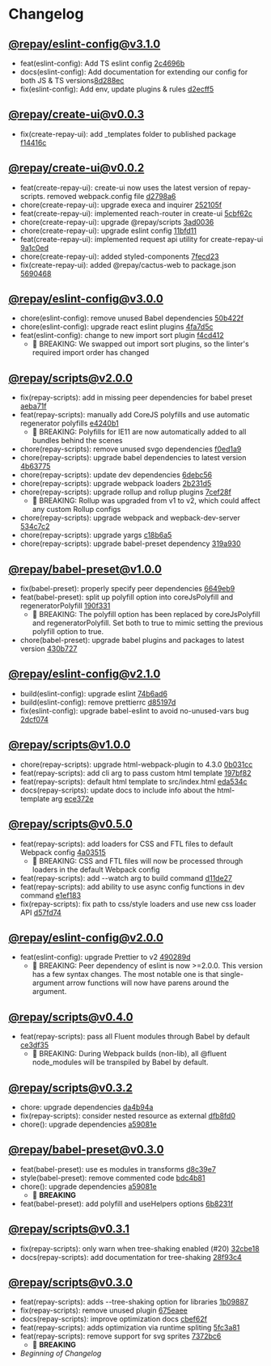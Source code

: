 # Changelog

## [@repay/eslint-config@v3.1.0](https://github.com/repaygithub/ui-tools/commit/3797641e014ef6f568956e40c97df6974b49df1a)

- feat(eslint-config): Add TS eslint config [2c4696b](https://github.com/repaygithub/ui-tools/pull/50/commits/2c4696b436fce9c521fc05c9c5e545274f7b0a2f)
- docs(eslint-config): Add documentation for extending our config for both JS & TS versions[8d288ec](https://github.com/repaygithub/ui-tools/pull/50/commits/8d288ec5932c4d8c654b3e776a19582151908943)
- fix(eslint-config): Add env, update plugins & rules [d2ecff5](https://github.com/repaygithub/ui-tools/pull/50/commits/d2ecff5b5425465567c020f811833ead9643fde3)


## [@repay/create-ui@v0.0.3](https://github.com/repaygithub/ui-tools/commit/111ae6b371c5b16e82016e1935ae5095528ab0a4)

- fix(create-repay-ui): add _templates folder to published package [f14416c](https://github.com/repaygithub/ui-tools/commit/f14416c36f572db959cdbe5f6c11251a2dc42362)


## [@repay/create-ui@v0.0.2](https://github.com/repaygithub/ui-tools/commit/3c98a3679016466cefd1b381e0e2512f10e30026)

- feat(create-repay-ui): create-ui now uses the latest version of repay-scripts. removed
webpack.config file [d2798a6](https://github.com/repaygithub/ui-tools/commit/d2798a6e059b9b3b2aee9d0486934e7d3a23a393)
- chore(create-repay-ui): upgrade execa and inquirer [252105f](https://github.com/repaygithub/ui-tools/commit/252105f8a0e44ad9fb50cbfef4aec1d9d54cc186)
- feat(create-repay-ui): implemented reach-router in create-ui [5cbf62c](https://github.com/repaygithub/ui-tools/commit/5cbf62c768cdcaacaead829e0b900548ee9baf00)
- chore(create-repay-ui): upgrade @repay/scripts [3ad0036](https://github.com/repaygithub/ui-tools/commit/3ad00364526bb0ba5157f421046849a22a2b0874)
- chore(create-repay-ui): upgrade eslint config [11bfd11](https://github.com/repaygithub/ui-tools/commit/11bfd11e6c73b0f50c323b09cdafc75e4eccfbbd)
- feat(create-repay-ui): implemented request api utility for create-repay-ui [9a1c0ed](https://github.com/repaygithub/ui-tools/commit/9a1c0ed4b8023943ffabebf94eb44ceba3ee53b2)
- chore(create-repay-ui): added styled-components [7fecd23](https://github.com/repaygithub/ui-tools/commit/7fecd23a8c695959e7a51b4fd58653e2100d123c)
- fix(create-repay-ui): added @repay/cactus-web to package.json [5690468](https://github.com/repaygithub/ui-tools/commit/569046851d56839d76780a8e42b0343d6b29df98)


## [@repay/eslint-config@v3.0.0](https://github.com/repaygithub/ui-tools/commit/8c546f590098f46a9f6f21affe7a377a8e493e71)

- chore(eslint-config): remove unused Babel dependencies [50b422f](https://github.com/repaygithub/ui-tools/pull/45/commits/50b422f9f451e08bc8d0232f6e4030075fe97b49)
- chore(eslint-config): upgrade react eslint plugins [4fa7d5c](https://github.com/repaygithub/ui-tools/pull/45/commits/4fa7d5c7797b4b6cd620691231e42cc0b9f33663)
- feat(eslint-config): change to new import sort plugin [f4cd412](https://github.com/repaygithub/ui-tools/pull/45/commits/f4cd412bbc80d2cbe11e88c5531dd2695e3bc0dd)
  - 🧨 BREAKING: We swapped out import sort plugins, so the linter's required import order has
changed


## [@repay/scripts@v2.0.0](https://github.com/repaygithub/ui-tools/commit/cc578296b43ecb41bea67669218dd3312e9140e8)

- fix(repay-scripts): add in missing peer dependencies for babel preset [aeba71f](https://github.com/repaygithub/ui-tools/commit/aeba71f125392d48d65bc61faa5a5c04e6a541d2)
- feat(repay-scripts): manually add CoreJS polyfills and use automatic regenerator polyfills [e4240b1](https://github.com/repaygithub/ui-tools/commit/e4240b138a002bbb6fc44b8a1677f1de5af63929)
  - 🧨 BREAKING: Polyfills for IE11 are now automatically added to all bundles behind the scenes
- chore(repay-scripts): remove unused svgo dependencies [f0ed1a9](https://github.com/repaygithub/ui-tools/commit/f0ed1a9c33c5dbac3f58ad8e98586cd46454cf29)
- chore(repay-scripts): upgrade babel dependencies to latest version [4b63775](https://github.com/repaygithub/ui-tools/commit/4b6377554c5549de8b0f90ed09659463a74ac1da)
- chore(repay-scripts): update dev dependencies [6debc56](https://github.com/repaygithub/ui-tools/commit/6debc56d8181c819c9a8f82f2044a11cf021cdcc)
- chore(repay-scripts): upgrade webpack loaders [2b231d5](https://github.com/repaygithub/ui-tools/commit/2b231d5cf2f2d3d0335a1f4ee5355b6c8d05171f)
- chore(repay-scripts): upgrade rollup and rollup plugins [7cef28f](https://github.com/repaygithub/ui-tools/commit/7cef28feeb7b459979611bd1f5a1c740634cbd33)
  - 🧨 BREAKING: Rollup was upgraded from v1 to v2, which could affect any custom Rollup configs
- chore(repay-scripts): upgrade webpack and wepback-dev-server [534c7c2](https://github.com/repaygithub/ui-tools/commit/534c7c28668919491be7737598c1a070330ee78d)
- chore(repay-scripts): upgrade yargs [c18b6a5](https://github.com/repaygithub/ui-tools/commit/c18b6a57e2574cd5aef222e2382e18632fe9032b)
- chore(repay-scripts): upgrade babel-preset dependency [319a930](https://github.com/repaygithub/ui-tools/commit/319a9300b3ff0eb904f1d07b06d95050607c5016)


## [@repay/babel-preset@v1.0.0](https://github.com/repaygithub/ui-tools/commit/a4093c1766b4a59b5dc19a1b2a9d84072f4853dc)

- fix(babel-preset): properly specify peer dependencies [6649eb9](https://github.com/repaygithub/ui-tools/commit/6649eb9b19f509342cbbd2c41916d86a323c7780)
- feat(babel-preset): split up polyfill option into coreJsPolyfill and regeneratorPolyfill [190f331](https://github.com/repaygithub/ui-tools/commit/190f3313ca86a0b68cef0cf28fb69ba9a9ce526c)
  - 🧨 BREAKING: The polyfill option has been replaced by coreJsPolyfill and regeneratorPolyfill.  Set both to true to mimic setting the previous polyfill option to true.
- chore(babel-preset): upgrade babel plugins and packages to latest version [430b727](https://github.com/repaygithub/ui-tools/commit/430b72777b1bdda4c37dd4bd50d9c338cf694988)


## [@repay/eslint-config@v2.1.0](https://github.com/repaygithub/ui-tools/commit/5d09d99b8a020a732fd235a7eb96e3acba76eb32)

- build(eslint-config): upgrade eslint [74b6ad6](https://github.com/repaygithub/ui-tools/commit/74b6ad69b12d669e923856899e5cb0abfb7a997e)
- build(eslint-config): remove prettierrc [d85197d](https://github.com/repaygithub/ui-tools/commit/d85197d10aa8f970490902d112446c6d5d82049e)
- fix(eslint-config): upgrade babel-eslint to avoid no-unused-vars bug [2dcf074](https://github.com/repaygithub/ui-tools/commit/2dcf074f3d9120dcc1e416ec8b51469c2ebf4206)

## [@repay/scripts@v1.0.0](https://github.com/repaygithub/ui-tools/commit/58393c088810ed03c229c67402bb12d711fd26c4)

- chore(repay-scripts): upgrade html-webpack-plugin to 4.3.0 [0b031cc](https://github.com/repaygithub/ui-tools/commit/0b031cc57b29105bd135ed79bd8d3c6ecbbea7f1)
- feat(repay-scripts): add cli arg to pass custom html template [197bf82](https://github.com/repaygithub/ui-tools/commit/197bf8236e03f4f8d008de0f276369c6740af86f)
- feat(repay-scripts): default html template to src/index.html [eda534c](https://github.com/repaygithub/ui-tools/commit/eda534c02b4dd8da4aa55b85ed7fa453c2dda6b4)
- docs(repay-scripts): update docs to include info about the html-template arg [ece372e](https://github.com/repaygithub/ui-tools/commit/ece372e5c9891fbe57fba6c6f1f3f9680fbbde17)


## [@repay/scripts@v0.5.0](https://github.com/repaygithub/ui-tools/commit/022ba0873cd8714629000c0a354ae6fc16ff6238)

- feat(repay-scripts): add loaders for CSS and FTL files to default Webpack config [4a03515](https://github.com/repaygithub/ui-tools/commit/4a035158bce1f5844037440652572762e6d9a0e7)
  - 🧨 BREAKING: CSS and FTL files will now be processed through loaders in the default Webpack
config
- feat(repay-scripts): add --watch arg to build command [d11de27](https://github.com/repaygithub/ui-tools/commit/d11de2713fd8a8869f55011682b1c92554583862)
- feat(repay-scripts): add ability to use async config functions in dev command [e1ef183](https://github.com/repaygithub/ui-tools/commit/e1ef1838f71922ebe62727ff133e96fb200a79e3)
- fix(repay-scripts): fix path to css/style loaders and use new css loader API [d57fd74](https://github.com/repaygithub/ui-tools/commit/d57fd74e4a0d9b5367862feb2349bbfe8fbaa6f9)


## [@repay/eslint-config@v2.0.0](https://github.com/repaygithub/ui-tools/commit/d13f67a14439253b9261edef9704171269aa5e0f)

- feat(eslint-config): upgrade Prettier to v2 [490289d](https://github.com/repaygithub/ui-tools/commit/490289d22c3500208b1b2245d37d2a1d41c7498f)
  - 🧨 BREAKING: Peer dependency of eslint is now >=2.0.0.  This version has a few
syntax changes.  The most notable one is that single-argument arrow functions will now have parens
around the argument.

## [@repay/scripts@v0.4.0](https://github.com/repaygithub/ui-tools/commit/1b89c4c03d678e3fadbf62880ebd11f385e16aad)

- feat(repay-scripts): pass all Fluent modules through Babel by default [ce3df35](https://github.com/repaygithub/ui-tools/commit/ce3df35fd87e8de0641c207e2a1fa1d48469b5c6)
  - 🧨 BREAKING: During Webpack builds (non-lib), all @fluent node_modules will be transpiled by Babel by default.

## [@repay/scripts@v0.3.2](https://github.com/repaygithub/ui-tools/commit/2a9ce3b271310a31862c72445f26c988fd24b9eb)

- chore: upgrade dependencies [da4b94a](https://github.com/repaygithub/ui-tools/commit/da4b94a64846821b9d6d7d4fb74d48a8b31517ac)
- fix(repay-scripts): consider nested resource as external [dfb8fd0](https://github.com/repaygithub/ui-tools/commit/dfb8fd01212091307cd794bcb30beb6c2fa3b315)
- chore(): upgrade dependencies [a59081e](https://github.com/repaygithub/ui-tools/commit/a59081e1ce36e3eea4f5fbe44c1e3dc30654927f)

## [@repay/babel-preset@v0.3.0](https://github.com/repaygithub/ui-tools/commit/91a43e017f3eaf4e9aaab88237437bbb734c9e75)

- feat(babel-preset): use es modules in transforms [d8c39e7](https://github.com/repaygithub/ui-tools/commit/d8c39e7efde9f5c8adb4893430c1a78e171c3e48)
- style(babel-preset): remove commented code [bdc4b81](https://github.com/repaygithub/ui-tools/commit/bdc4b81a55cada78c006bff099c06544c230cb11)
- chore(): upgrade dependencies [a59081e](https://github.com/repaygithub/ui-tools/commit/a59081e1ce36e3eea4f5fbe44c1e3dc30654927f)
  - 🚨 **BREAKING**
- feat(babel-preset): add polyfill and useHelpers options [6b8231f](https://github.com/repaygithub/ui-tools/commit/6b8231fd1a3a0e0bdb4ea99789d81e33728710c6)

## [@repay/scripts@v0.3.1](https://github.com/repaygithub/ui-tools/commit/ad3dbdb5b84b077707d8b9343dc4eac9c3b7bd8e)

- fix(repay-scripts): only warn when tree-shaking enabled (#20) [32cbe18](https://github.com/repaygithub/ui-tools/commit/32cbe18ebfcdc41f98a2606d70f1d326b36528ac)
- docs(repay-scripts): add documentation for tree-shaking [28f93c4](https://github.com/repaygithub/ui-tools/commit/28f93c49166de48f9b61419c0f7047eafadd3572)

## [@repay/scripts@v0.3.0](https://github.com/repaygithub/ui-tools/commit/34bf480783d47b25fbc53d3195366d2c6a55ce0e)

- feat(repay-scripts): adds --tree-shaking option for libraries [1b09887](https://github.com/repaygithub/ui-tools/commit/1b09887e007e2fdc76f68b7dab83ddb35fc3b482)
- fix(repay-scripts): remove unused plugin [675eaee](https://github.com/repaygithub/ui-tools/commit/675eaee2f2301c3acc3c2a0765649164312a8afe)
- docs(repay-scripts): improve optimization docs [cbef62f](https://github.com/repaygithub/ui-tools/commit/cbef62f0943c8c084a34a659e9e8aeb570e2a17e)
- feat(repay-scripts): adds optimization via runtime spliting [5fc3a81](https://github.com/repaygithub/ui-tools/commit/5fc3a8137c86988a56c0ebcee6ee99f6b79d7ade)
- feat(repay-scripts): remove support for svg sprites [7372bc6](https://github.com/repaygithub/ui-tools/commit/7372bc636716ceccc083c7464ae42b5f78c71194)
  - 🚨 **BREAKING**
- _Beginning of Changelog_
